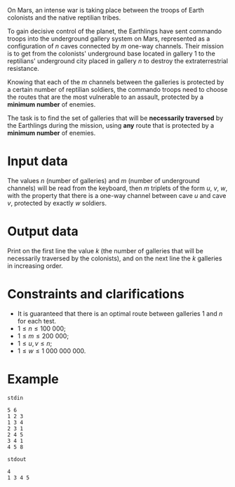 On Mars, an intense war is taking place between the troops of Earth colonists and the native reptilian tribes.

To gain decisive control of the planet, the Earthlings have sent commando troops into the underground gallery system on Mars, represented as a configuration of $n$ caves connected by $m$ one-way channels. Their mission is to get from the colonists' underground base located in gallery $1$ to the reptilians' underground city placed in gallery $n$ to destroy the extraterrestrial resistance.

Knowing that each of the $m$ channels between the galleries is protected by a certain number of reptilian soldiers, the commando troops need to choose the routes that are the most vulnerable to an assault, protected by a **minimum number** of enemies.

The task is to find the set of galleries that will be **necessarily traversed** by the Earthlings during the mission, using **any** route that is protected by a **minimum number** of enemies.

# Input data
The values $n$ (number of galleries) and $m$ (number of underground channels) will be read from the keyboard, then $m$ triplets of the form $u$, $v$, $w$, with the property that there is a one-way channel between cave $u$ and cave $v$, protected by exactly $w$ soldiers.

# Output data
Print on the first line the value $k$ (the number of galleries that will be necessarily traversed by the colonists), and on the next line the $k$ galleries in increasing order.

# Constraints and clarifications
* It is guaranteed that there is an optimal route between galleries $1$ and $n$ for each test.
* $1 \leq n \leq 100 \ 000$;
* $1 \leq m \leq 200 \ 000$;
* $1 \leq u, v \leq n$;
* $1 \leq w \leq 1 \ 000 \ 000 \ 000$.

# Example

`stdin`
```
5 6
1 2 3
1 3 4
2 3 1
2 4 5
3 4 1
4 5 8
```

`stdout`
```
4
1 3 4 5
